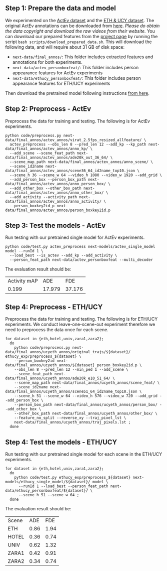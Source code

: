 
## Step 1: Prepare the data and model
We experimented on the [ActEv dataset](https://actev.nist.gov) and the
[ETH & UCY dataset](https://graphics.cs.ucy.ac.cy/research/downloads/crowd-data).
The original ActEv annotations can be downloaded from [here](https://next.cs.cmu.edu/data/actev-v1-drop4-yaml.tgz).
*Please do obtain the data copyright and download the raw videos from their website.*
You can download our prepared features from the [project page](https://next.cs.cmu.edu)
by running the script `bash scripts/download_prepared_data.sh`.
This will download the following data,
and will require about 31 GB of disk space:

- `next-data/final_annos/`: This folder includes extracted features and
annotations for both experiments.
- `next-data/actev_personboxfeat/`: This folder includes person appearance
features for ActEv experiments
- `next-data/ethucy_personboxfeat/`: This folder includes person appearance
features for ETH/UCY experiments

Then download the pretrained model following instructions
[from here](README.md#pretrained-models).

## Step 2: Preprocess - ActEv
Preprocess the data for training and testing.
The following is for ActEv experiments.

```
python code/preprocess.py next-data/final_annos/actev_annos/virat_2.5fps_resized_allfeature/ \
  actev_preprocess --obs_len 8 --pred_len 12 --add_kp --kp_path next-data/final_annos/actev_annos/anno_kp/ \
  --add_scene --scene_feat_path next-data/final_annos/actev_annos/ade20k_out_36_64/ \
  --scene_map_path next-data/final_annos/actev_annos/anno_scene/ \
  --scene_id2name next-data/final_annos/actev_annos/scene36_64_id2name_top10.json \
  --scene_h 36 --scene_w 64 --video_h 1080 --video_w 1920 --add_grid \
  --add_person_box --person_box_path next-data/final_annos/actev_annos/anno_person_box/ \
  --add_other_box --other_box_path next-data/final_annos/actev_annos/anno_other_box/ \
  --add_activity --activity_path next-data/final_annos/actev_annos/anno_activity/ \
  --person_boxkey2id_p next-data/final_annos/actev_annos/person_boxkey2id.p
```

## Step 3: Test the models - ActEv
Run testing with our pretrained single model for ActEv experiments.

```
python code/test.py actev_preprocess next-models/actev_single_model model --runId 1 \
  --load_best --is_actev --add_kp --add_activity \
  --person_feat_path next-data/actev_personboxfeat --multi_decoder
```
The evaluation result should be:
<table>
  <tr>
    <td>Activity mAP</td>
    <td>ADE</td>
    <td>FDE</td>
  </tr>
  <tr>
    <td>0.199</td>
    <td>17.979</td>
    <td>37.176</td>
  </tr>
</table>

## Step 4: Preprocess - ETH/UCY
Preprocess the data for training and testing. The following is for ETH/UCY
experiments. We conduct leave-one-scene-out experiment therefore we need to
preprocess the data once for each scene.

```
for dataset in {eth,hotel,univ,zara1,zara2};
  do
    python code/preprocess.py next-data/final_annos/ucyeth_annos/original_trajs/${dataset}/ ethucy_exp/preprocess_${dataset} \
    --person_boxkey2id next-data/final_annos/ucyeth_annos/${dataset}_person_boxkey2id.p \
    --obs_len 8 --pred_len 12 --min_ped 1 --add_scene \
    --scene_feat_path next-data/final_annos/ucyeth_annos/ade20k_e10_51_64/ \
    --scene_map_path next-data/final_annos/ucyeth_annos/scene_feat/ \
    --scene_id2name next-data/final_annos/ucyeth_annos/scene51_64_id2name_top10.json \
    --scene_h 51 --scene_w 64 --video_h 576 --video_w 720 --add_grid --add_person_box \
    --person_box_path next-data/final_annos/ucyeth_annos/person_box/ --add_other_box \
    --other_box_path next-data/final_annos/ucyeth_annos/other_box/ \
    --feature_no_split --reverse_xy --traj_pixel_lst \
    next-data/final_annos/ucyeth_annos/traj_pixels.lst ;
  done
```

## Step 4: Test the models - ETH/UCY
Run testing with our pretrained single model for each scene
in the ETH/UCY experiments.

```
for dataset in {eth,hotel,univ,zara1,zara2};
  do
    python code/test.py ethucy_exp/preprocess_${dataset} next-models/ethucy_single_model/${dataset}/ model \
      --runId 1 --load_best --person_feat_path next-data/ethucy_personboxfeat/${dataset}/ \
      --scene_h 51 --scene_w 64 ;
  done
```
The evaluation result should be:
<table>
  <tr>
    <td>Scene</td>
    <td>ADE</td>
    <td>FDE</td>
  </tr>
  <tr>
    <td>ETH</td>
    <td>0.86</td>
    <td>1.94</td>
  </tr>
  <tr>
    <td>HOTEL</td>
    <td>0.36</td>
    <td>0.74</td>
  </tr>
  <tr>
    <td>UNIV</td>
    <td>0.62</td>
    <td>1.32</td>
  </tr>
  <tr>
    <td>ZARA1</td>
    <td>0.42</td>
    <td>0.91</td>
  </tr>
  <tr>
    <td>ZARA2</td>
    <td>0.34</td>
    <td>0.74</td>
  </tr>
</table>
